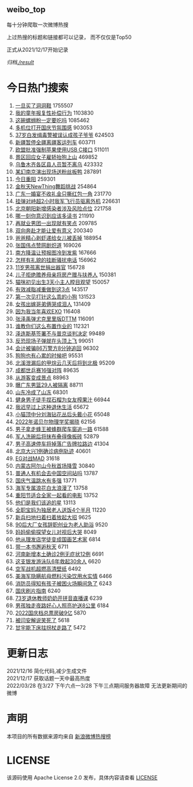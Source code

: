 weibo_top  
---
每十分钟爬取一次微博热搜  

上过热搜的标题和链接都可以记录， 而不仅仅是Top50

正式从2021/12/17开始记录  

*归档[./result](./result/)*

# 今日热门搜索  
1. [一旦买了洞洞鞋](https://s.weibo.com//weibo?q=%23%E4%B8%80%E6%97%A6%E4%B9%B0%E4%BA%86%E6%B4%9E%E6%B4%9E%E9%9E%8B%23&t=31&band_rank=1&Refer=top) 1755507
2. [我的童年报复性补偿行为](https://s.weibo.com//weibo?q=%23%E6%88%91%E7%9A%84%E7%AB%A5%E5%B9%B4%E6%8A%A5%E5%A4%8D%E6%80%A7%E8%A1%A5%E5%81%BF%E8%A1%8C%E4%B8%BA%23&t=31&band_rank=2&Refer=top) 1103830
3. [这碗螺蛳粉一定要吃吗](https://s.weibo.com//weibo?q=%23%E8%BF%99%E7%A2%97%E8%9E%BA%E8%9B%B3%E7%B2%89%E4%B8%80%E5%AE%9A%E8%A6%81%E5%90%83%E5%90%97%23&t=31&band_rank=2&Refer=top) 1085462
4. [多机位打开国庆节氛围感](https://s.weibo.com//weibo?q=%23%E5%A4%9A%E6%9C%BA%E4%BD%8D%E6%89%93%E5%BC%80%E5%9B%BD%E5%BA%86%E8%8A%82%E6%B0%9B%E5%9B%B4%E6%84%9F%23&t=31&band_rank=3&Refer=top) 903053
5. [37岁白发缉毒警被误认成孩子爷爷](https://s.weibo.com//weibo?q=%2337%E5%B2%81%E7%99%BD%E5%8F%91%E7%BC%89%E6%AF%92%E8%AD%A6%E8%A2%AB%E8%AF%AF%E8%AE%A4%E6%88%90%E5%AD%A9%E5%AD%90%E7%88%B7%E7%88%B7%23&t=31&band_rank=5&Refer=top) 624503
6. [新疆暂停全疆离疆客运列车](https://s.weibo.com//weibo?q=%23%E6%96%B0%E7%96%86%E6%9A%82%E5%81%9C%E5%85%A8%E7%96%86%E7%A6%BB%E7%96%86%E5%AE%A2%E8%BF%90%E5%88%97%E8%BD%A6%23&t=31&band_rank=6&Refer=top) 603711
7. [欧盟批准强制苹果使用USB C接口](https://s.weibo.com//weibo?q=%E6%AC%A7%E7%9B%9F%E6%89%B9%E5%87%86%E5%BC%BA%E5%88%B6%E8%8B%B9%E6%9E%9C%E4%BD%BF%E7%94%A8USB%20C%E6%8E%A5%E5%8F%A3&t=31&band_rank=7&Refer=top) 511011
8. [景区回应女子雇轿抬狗上山](https://s.weibo.com//weibo?q=%23%E6%99%AF%E5%8C%BA%E5%9B%9E%E5%BA%94%E5%A5%B3%E5%AD%90%E9%9B%87%E8%BD%BF%E6%8A%AC%E7%8B%97%E4%B8%8A%E5%B1%B1%23&t=31&band_rank=8&Refer=top) 469852
9. [乌鲁木齐各区县人员暂不离乌](https://s.weibo.com//weibo?q=%23%E4%B9%8C%E9%B2%81%E6%9C%A8%E9%BD%90%E5%90%84%E5%8C%BA%E5%8E%BF%E4%BA%BA%E5%91%98%E6%9A%82%E4%B8%8D%E7%A6%BB%E4%B9%8C%23&t=31&band_rank=9&Refer=top) 423332
10. [某幻南京演出现场送粉丝板鸭](https://s.weibo.com//weibo?q=%23%E6%9F%90%E5%B9%BB%E5%8D%97%E4%BA%AC%E6%BC%94%E5%87%BA%E7%8E%B0%E5%9C%BA%E9%80%81%E7%B2%89%E4%B8%9D%E6%9D%BF%E9%B8%AD%23&t=31&band_rank=11&Refer=top) 287891
11. [今日重阳](https://s.weibo.com//weibo?q=%23%E4%BB%8A%E6%97%A5%E9%87%8D%E9%98%B3%23&t=31&band_rank=12&Refer=top) 259301
12. [金秋天NewThing舞蹈挑战](https://s.weibo.com//weibo?q=%23%E9%87%91%E7%A7%8B%E5%A4%A9NewThing%E8%88%9E%E8%B9%88%E6%8C%91%E6%88%98%23&t=31&band_rank=13&Refer=top) 254864
13. [广东一婚宴不收礼金只撕红包一角](https://s.weibo.com//weibo?q=%23%E5%B9%BF%E4%B8%9C%E4%B8%80%E5%A9%9A%E5%AE%B4%E4%B8%8D%E6%94%B6%E7%A4%BC%E9%87%91%E5%8F%AA%E6%92%95%E7%BA%A2%E5%8C%85%E4%B8%80%E8%A7%92%23&t=31&band_rank=15&Refer=top) 231770
14. [挂弹对峙超2小时我军飞行员驱离外机](https://s.weibo.com//weibo?q=%23%E6%8C%82%E5%BC%B9%E5%AF%B9%E5%B3%99%E8%B6%852%E5%B0%8F%E6%97%B6%E6%88%91%E5%86%9B%E9%A3%9E%E8%A1%8C%E5%91%98%E9%A9%B1%E7%A6%BB%E5%A4%96%E6%9C%BA%23&t=31&band_rank=15&Refer=top) 226631
15. [北京朝阳新增感染者涉及风险点位](https://s.weibo.com//weibo?q=%23%E5%8C%97%E4%BA%AC%E6%9C%9D%E9%98%B3%E6%96%B0%E5%A2%9E%E6%84%9F%E6%9F%93%E8%80%85%E6%B6%89%E5%8F%8A%E9%A3%8E%E9%99%A9%E7%82%B9%E4%BD%8D%23&t=31&band_rank=16&Refer=top) 221758
16. [哪一刻你意识到应该多读书](https://s.weibo.com//weibo?q=%23%E5%93%AA%E4%B8%80%E5%88%BB%E4%BD%A0%E6%84%8F%E8%AF%86%E5%88%B0%E5%BA%94%E8%AF%A5%E5%A4%9A%E8%AF%BB%E4%B9%A6%23&t=31&band_rank=18&Refer=top) 211910
17. [再就业男团一出现就有笑点](https://s.weibo.com//weibo?q=%23%E5%86%8D%E5%B0%B1%E4%B8%9A%E7%94%B7%E5%9B%A2%E4%B8%80%E5%87%BA%E7%8E%B0%E5%B0%B1%E6%9C%89%E7%AC%91%E7%82%B9%23&t=31&band_rank=19&Refer=top) 209785
18. [双向奔赴才能让爱有意义](https://s.weibo.com//weibo?q=%23%E5%8F%8C%E5%90%91%E5%A5%94%E8%B5%B4%E6%89%8D%E8%83%BD%E8%AE%A9%E7%88%B1%E6%9C%89%E6%84%8F%E4%B9%89%23&t=31&band_rank=16&Refer=top) 200340
19. [爸爸精心剥虾递给女儿被丢掉](https://s.weibo.com//weibo?q=%23%E7%88%B8%E7%88%B8%E7%B2%BE%E5%BF%83%E5%89%A5%E8%99%BE%E9%80%92%E7%BB%99%E5%A5%B3%E5%84%BF%E8%A2%AB%E4%B8%A2%E6%8E%89%23&t=31&band_rank=20&Refer=top) 188954
20. [张国伟点赞网剧炽道](https://s.weibo.com//weibo?q=%23%E5%BC%A0%E5%9B%BD%E4%BC%9F%E7%82%B9%E8%B5%9E%E7%BD%91%E5%89%A7%E7%82%BD%E9%81%93%23&t=31&band_rank=7&Refer=top) 169026
21. [南方降温让预报图冷到发紫](https://s.weibo.com//weibo?q=%23%E5%8D%97%E6%96%B9%E9%99%8D%E6%B8%A9%E8%AE%A9%E9%A2%84%E6%8A%A5%E5%9B%BE%E5%86%B7%E5%88%B0%E5%8F%91%E7%B4%AB%23&t=31&band_rank=21&Refer=top) 167666
22. [怎样有礼貌的挂断骚扰电话](https://s.weibo.com//weibo?q=%23%E6%80%8E%E6%A0%B7%E6%9C%89%E7%A4%BC%E8%B2%8C%E7%9A%84%E6%8C%82%E6%96%AD%E9%AA%9A%E6%89%B0%E7%94%B5%E8%AF%9D%23&t=31&band_rank=22&Refer=top) 156962
23. [11岁男孩离世捐出器官](https://s.weibo.com//weibo?q=%2311%E5%B2%81%E7%94%B7%E5%AD%A9%E7%A6%BB%E4%B8%96%E6%8D%90%E5%87%BA%E5%99%A8%E5%AE%98%23&t=31&band_rank=19&Refer=top) 156728
24. [儿子拒绝赡养母亲将房产赠与扶养人](https://s.weibo.com//weibo?q=%23%E5%84%BF%E5%AD%90%E6%8B%92%E7%BB%9D%E8%B5%A1%E5%85%BB%E6%AF%8D%E4%BA%B2%E5%B0%86%E6%88%BF%E4%BA%A7%E8%B5%A0%E4%B8%8E%E6%89%B6%E5%85%BB%E4%BA%BA%23&t=31&band_rank=23&Refer=top) 150381
25. [猫咪初见出生3天小主人瞠目观望](https://s.weibo.com//weibo?q=%23%E7%8C%AB%E5%92%AA%E5%88%9D%E8%A7%81%E5%87%BA%E7%94%9F3%E5%A4%A9%E5%B0%8F%E4%B8%BB%E4%BA%BA%E7%9E%A0%E7%9B%AE%E8%A7%82%E6%9C%9B%23&t=31&band_rank=24&Refer=top) 150057
26. [有效减脂减重做到这3点](https://s.weibo.com//weibo?q=%23%E6%9C%89%E6%95%88%E5%87%8F%E8%84%82%E5%87%8F%E9%87%8D%E5%81%9A%E5%88%B0%E8%BF%993%E7%82%B9%23&t=31&band_rank=14&Refer=top) 143517
27. [第一次见打针这么乖的小狗](https://s.weibo.com//weibo?q=%23%E7%AC%AC%E4%B8%80%E6%AC%A1%E8%A7%81%E6%89%93%E9%92%88%E8%BF%99%E4%B9%88%E4%B9%96%E7%9A%84%E5%B0%8F%E7%8B%97%23&t=31&band_rank=27&Refer=top) 131523
28. [女孩出嫁哥弟俩哭成泪人](https://s.weibo.com//weibo?q=%23%E5%A5%B3%E5%AD%A9%E5%87%BA%E5%AB%81%E5%93%A5%E5%BC%9F%E4%BF%A9%E5%93%AD%E6%88%90%E6%B3%AA%E4%BA%BA%23&t=31&band_rank=28&Refer=top) 131409
29. [因为我当年喜欢EXO](https://s.weibo.com//weibo?q=%23%E5%9B%A0%E4%B8%BA%E6%88%91%E5%BD%93%E5%B9%B4%E5%96%9C%E6%AC%A2EXO%23&t=31&band_rank=32&Refer=top) 116408
30. [张泽禹弹尤克里里版DTTM](https://s.weibo.com//weibo?q=%23%E5%BC%A0%E6%B3%BD%E7%A6%B9%E5%BC%B9%E5%B0%A4%E5%85%8B%E9%87%8C%E9%87%8C%E7%89%88DTTM%23&t=31&band_rank=13&Refer=top) 116091
31. [谁教你们这么布置作业的](https://s.weibo.com//weibo?q=%23%E8%B0%81%E6%95%99%E4%BD%A0%E4%BB%AC%E8%BF%99%E4%B9%88%E5%B8%83%E7%BD%AE%E4%BD%9C%E4%B8%9A%E7%9A%84%23&t=31&band_rank=26&Refer=top) 112321
32. [泽连斯基签署不与普京谈判决定](https://s.weibo.com//weibo?q=%23%E6%B3%BD%E8%BF%9E%E6%96%AF%E5%9F%BA%E7%AD%BE%E7%BD%B2%E4%B8%8D%E4%B8%8E%E6%99%AE%E4%BA%AC%E8%B0%88%E5%88%A4%E5%86%B3%E5%AE%9A%23&t=31&band_rank=35&Refer=top) 99489
33. [反恐现场子弹就在头顶上飞](https://s.weibo.com//weibo?q=%23%E5%8F%8D%E6%81%90%E7%8E%B0%E5%9C%BA%E5%AD%90%E5%BC%B9%E5%B0%B1%E5%9C%A8%E5%A4%B4%E9%A1%B6%E4%B8%8A%E9%A3%9E%23&t=31&band_rank=36&Refer=top) 99051
34. [会计被骗86万警方8分钟追回](https://s.weibo.com//weibo?q=%23%E4%BC%9A%E8%AE%A1%E8%A2%AB%E9%AA%9786%E4%B8%87%E8%AD%A6%E6%96%B98%E5%88%86%E9%92%9F%E8%BF%BD%E5%9B%9E%23&t=31&band_rank=7&Refer=top) 96302
35. [狗狗也有心累的时候吧](https://s.weibo.com//weibo?q=%23%E7%8B%97%E7%8B%97%E4%B9%9F%E6%9C%89%E5%BF%83%E7%B4%AF%E7%9A%84%E6%97%B6%E5%80%99%E5%90%A7%23&t=31&band_rank=39&Refer=top) 95531
36. [北溪泄漏后的甲烷云几天后将到北极](https://s.weibo.com//weibo?q=%23%E5%8C%97%E6%BA%AA%E6%B3%84%E6%BC%8F%E5%90%8E%E7%9A%84%E7%94%B2%E7%83%B7%E4%BA%91%E5%87%A0%E5%A4%A9%E5%90%8E%E5%B0%86%E5%88%B0%E5%8C%97%E6%9E%81%23&t=31&band_rank=40&Refer=top) 95209
37. [成都世乒赛16强对阵](https://s.weibo.com//weibo?q=%23%E6%88%90%E9%83%BD%E4%B8%96%E4%B9%92%E8%B5%9B16%E5%BC%BA%E5%AF%B9%E9%98%B5%23&t=31&band_rank=42&Refer=top) 89635
38. [从游客变成景点](https://s.weibo.com//weibo?q=%23%E4%BB%8E%E6%B8%B8%E5%AE%A2%E5%8F%98%E6%88%90%E6%99%AF%E7%82%B9%23&t=31&band_rank=35&Refer=top) 88963
39. [曝广东男篮29人被隔离](https://s.weibo.com//weibo?q=%23%E6%9B%9D%E5%B9%BF%E4%B8%9C%E7%94%B7%E7%AF%AE29%E4%BA%BA%E8%A2%AB%E9%9A%94%E7%A6%BB%23&t=31&band_rank=44&Refer=top) 88711
40. [山东冷成了山冻](https://s.weibo.com//weibo?q=%23%E5%B1%B1%E4%B8%9C%E5%86%B7%E6%88%90%E4%BA%86%E5%B1%B1%E5%86%BB%23&t=31&band_rank=46&Refer=top) 68301
41. [健身男子徒手捏石榴为女友榨果汁](https://s.weibo.com//weibo?q=%23%E5%81%A5%E8%BA%AB%E7%94%B7%E5%AD%90%E5%BE%92%E6%89%8B%E6%8D%8F%E7%9F%B3%E6%A6%B4%E4%B8%BA%E5%A5%B3%E5%8F%8B%E6%A6%A8%E6%9E%9C%E6%B1%81%23&t=31&band_rank=12&Refer=top) 66944
42. [我迟早过上这种退休生活](https://s.weibo.com//weibo?q=%23%E6%88%91%E8%BF%9F%E6%97%A9%E8%BF%87%E4%B8%8A%E8%BF%99%E7%A7%8D%E9%80%80%E4%BC%91%E7%94%9F%E6%B4%BB%23&t=31&band_rank=47&Refer=top) 65672
43. [小猫顶中分刘海钻花丛后头戴小花](https://s.weibo.com//weibo?q=%23%E5%B0%8F%E7%8C%AB%E9%A1%B6%E4%B8%AD%E5%88%86%E5%88%98%E6%B5%B7%E9%92%BB%E8%8A%B1%E4%B8%9B%E5%90%8E%E5%A4%B4%E6%88%B4%E5%B0%8F%E8%8A%B1%23&t=31&band_rank=15&Refer=top) 65048
44. [2022年诺贝尔物理学奖揭晓](https://s.weibo.com//weibo?q=%232022%E5%B9%B4%E8%AF%BA%E8%B4%9D%E5%B0%94%E7%89%A9%E7%90%86%E5%AD%A6%E5%A5%96%E6%8F%AD%E6%99%93%23&t=31&band_rank=48&Refer=top) 62156
45. [男子拿走蜂王被蜂群爬车窗追一路](https://s.weibo.com//weibo?q=%23%E7%94%B7%E5%AD%90%E6%8B%BF%E8%B5%B0%E8%9C%82%E7%8E%8B%E8%A2%AB%E8%9C%82%E7%BE%A4%E7%88%AC%E8%BD%A6%E7%AA%97%E8%BF%BD%E4%B8%80%E8%B7%AF%23&t=31&band_rank=49&Refer=top) 61588
46. [军人洗碗后将抹布叠得像板砖](https://s.weibo.com//weibo?q=%23%E5%86%9B%E4%BA%BA%E6%B4%97%E7%A2%97%E5%90%8E%E5%B0%86%E6%8A%B9%E5%B8%83%E5%8F%A0%E5%BE%97%E5%83%8F%E6%9D%BF%E7%A0%96%23&t=31&band_rank=14&Refer=top) 52879
47. [男子高速停车将掉落广告牌拉路边](https://s.weibo.com//weibo?q=%23%E7%94%B7%E5%AD%90%E9%AB%98%E9%80%9F%E5%81%9C%E8%BD%A6%E5%B0%86%E6%8E%89%E8%90%BD%E5%B9%BF%E5%91%8A%E7%89%8C%E6%8B%89%E8%B7%AF%E8%BE%B9%23&t=31&band_rank=20&Refer=top) 41304
48. [北京大兴1例确诊病例轨迹](https://s.weibo.com//weibo?q=%23%E5%8C%97%E4%BA%AC%E5%A4%A7%E5%85%B41%E4%BE%8B%E7%A1%AE%E8%AF%8A%E7%97%85%E4%BE%8B%E8%BD%A8%E8%BF%B9%23&t=31&band_rank=23&Refer=top) 40601
49. [EG对战MAD](https://s.weibo.com//weibo?q=%23EG%E5%AF%B9%E6%88%98MAD%23&t=31&band_rank=10&Refer=top) 31618
50. [内蒙古阿尔山今秋首场降雪](https://s.weibo.com//weibo?q=%23%E5%86%85%E8%92%99%E5%8F%A4%E9%98%BF%E5%B0%94%E5%B1%B1%E4%BB%8A%E7%A7%8B%E9%A6%96%E5%9C%BA%E9%99%8D%E9%9B%AA%23&t=31&band_rank=18&Refer=top) 30840
51. [普通人有机会去中国空间站吗](https://s.weibo.com//weibo?q=%23%E6%99%AE%E9%80%9A%E4%BA%BA%E6%9C%89%E6%9C%BA%E4%BC%9A%E5%8E%BB%E4%B8%AD%E5%9B%BD%E7%A9%BA%E9%97%B4%E7%AB%99%E5%90%97%23&t=31&band_rank=47&Refer=top) 13787
52. [国庆气温跳水有多强](https://s.weibo.com//weibo?q=%23%E5%9B%BD%E5%BA%86%E6%B0%94%E6%B8%A9%E8%B7%B3%E6%B0%B4%E6%9C%89%E5%A4%9A%E5%BC%BA%23&t=31&band_rank=48&Refer=top) 13771
53. [海军专属浪花白太浪漫了](https://s.weibo.com//weibo?q=%23%E6%B5%B7%E5%86%9B%E4%B8%93%E5%B1%9E%E6%B5%AA%E8%8A%B1%E7%99%BD%E5%A4%AA%E6%B5%AA%E6%BC%AB%E4%BA%86%23&t=31&band_rank=49&Refer=top) 13758
54. [重阳节适合全家一起看的电影](https://s.weibo.com//weibo?q=%23%E9%87%8D%E9%98%B3%E8%8A%82%E9%80%82%E5%90%88%E5%85%A8%E5%AE%B6%E4%B8%80%E8%B5%B7%E7%9C%8B%E7%9A%84%E7%94%B5%E5%BD%B1%23&t=31&band_rank=50&Refer=top) 13752
55. [他们是我们该追的星](https://s.weibo.com//weibo?q=%23%E4%BB%96%E4%BB%AC%E6%98%AF%E6%88%91%E4%BB%AC%E8%AF%A5%E8%BF%BD%E7%9A%84%E6%98%9F%23&t=31&band_rank=50&Refer=top) 13113
56. [全职宝妈为独居老人送饭4个半月](https://s.weibo.com//weibo?q=%23%E5%85%A8%E8%81%8C%E5%AE%9D%E5%A6%88%E4%B8%BA%E7%8B%AC%E5%B1%85%E8%80%81%E4%BA%BA%E9%80%81%E9%A5%AD4%E4%B8%AA%E5%8D%8A%E6%9C%88%23&t=31&band_rank=50&Refer=top) 11220
57. [新兵扫地扫着扫着放起大招](https://s.weibo.com//weibo?q=%23%E6%96%B0%E5%85%B5%E6%89%AB%E5%9C%B0%E6%89%AB%E7%9D%80%E6%89%AB%E7%9D%80%E6%94%BE%E8%B5%B7%E5%A4%A7%E6%8B%9B%23&t=31&band_rank=49&Refer=top) 9625
58. [90后大厂女孩辞职创业为老人助浴](https://s.weibo.com//weibo?q=%2390%E5%90%8E%E5%A4%A7%E5%8E%82%E5%A5%B3%E5%AD%A9%E8%BE%9E%E8%81%8C%E5%88%9B%E4%B8%9A%E4%B8%BA%E8%80%81%E4%BA%BA%E5%8A%A9%E6%B5%B4%23&t=31&band_rank=46&Refer=top) 9520
59. [妈妈偷偷探望女儿对视后大哭](https://s.weibo.com//weibo?q=%23%E5%A6%88%E5%A6%88%E5%81%B7%E5%81%B7%E6%8E%A2%E6%9C%9B%E5%A5%B3%E5%84%BF%E5%AF%B9%E8%A7%86%E5%90%8E%E5%A4%A7%E5%93%AD%23&t=31&band_rank=50&Refer=top) 8049
60. [他从理发店学徒变成国画艺术家](https://s.weibo.com//weibo?q=%23%E4%BB%96%E4%BB%8E%E7%90%86%E5%8F%91%E5%BA%97%E5%AD%A6%E5%BE%92%E5%8F%98%E6%88%90%E5%9B%BD%E7%94%BB%E8%89%BA%E6%9C%AF%E5%AE%B6%23&t=31&band_rank=49&Refer=top) 6814
61. [带一本书邂逅秋天](https://s.weibo.com//weibo?q=%23%E5%B8%A6%E4%B8%80%E6%9C%AC%E4%B9%A6%E9%82%82%E9%80%85%E7%A7%8B%E5%A4%A9%23&t=31&band_rank=47&Refer=top) 6711
62. [河南新增本土确诊2例无症状12例](https://s.weibo.com//weibo?q=%23%E6%B2%B3%E5%8D%97%E6%96%B0%E5%A2%9E%E6%9C%AC%E5%9C%9F%E7%A1%AE%E8%AF%8A2%E4%BE%8B%E6%97%A0%E7%97%87%E7%8A%B612%E4%BE%8B%23&t=31&band_rank=49&Refer=top) 6691
63. [这支银发游泳队6年救起30余人](https://s.weibo.com//weibo?q=%23%E8%BF%99%E6%94%AF%E9%93%B6%E5%8F%91%E6%B8%B8%E6%B3%B3%E9%98%9F6%E5%B9%B4%E6%95%91%E8%B5%B730%E4%BD%99%E4%BA%BA%23&t=31&band_rank=49&Refer=top) 6620
64. [空军战机超燃高清壁纸](https://s.weibo.com//weibo?q=%23%E7%A9%BA%E5%86%9B%E6%88%98%E6%9C%BA%E8%B6%85%E7%87%83%E9%AB%98%E6%B8%85%E5%A3%81%E7%BA%B8%23&t=31&band_rank=49&Refer=top) 6492
65. [美海军隐瞒航母燃料污染饮用水实情](https://s.weibo.com//weibo?q=%23%E7%BE%8E%E6%B5%B7%E5%86%9B%E9%9A%90%E7%9E%92%E8%88%AA%E6%AF%8D%E7%87%83%E6%96%99%E6%B1%A1%E6%9F%93%E9%A5%AE%E7%94%A8%E6%B0%B4%E5%AE%9E%E6%83%85%23&t=31&band_rank=50&Refer=top) 6466
66. [消防员得知有孩子被困火场瞬间急了](https://s.weibo.com//weibo?q=%23%E6%B6%88%E9%98%B2%E5%91%98%E5%BE%97%E7%9F%A5%E6%9C%89%E5%AD%A9%E5%AD%90%E8%A2%AB%E5%9B%B0%E7%81%AB%E5%9C%BA%E7%9E%AC%E9%97%B4%E6%80%A5%E4%BA%86%23&t=31&band_rank=48&Refer=top) 6243
67. [国庆刷片指南](https://s.weibo.com//weibo?q=%E5%9B%BD%E5%BA%86%E5%88%B7%E7%89%87%E6%8C%87%E5%8D%97&t=31&band_rank=49&Refer=top) 6240
68. [73岁退休教师奶奶开拼音直播课](https://s.weibo.com//weibo?q=%2373%E5%B2%81%E9%80%80%E4%BC%91%E6%95%99%E5%B8%88%E5%A5%B6%E5%A5%B6%E5%BC%80%E6%8B%BC%E9%9F%B3%E7%9B%B4%E6%92%AD%E8%AF%BE%23&t=31&band_rank=50&Refer=top) 6239
69. [男孩独走夜路好心人照亮护送8公里](https://s.weibo.com//weibo?q=%23%E7%94%B7%E5%AD%A9%E7%8B%AC%E8%B5%B0%E5%A4%9C%E8%B7%AF%E5%A5%BD%E5%BF%83%E4%BA%BA%E7%85%A7%E4%BA%AE%E6%8A%A4%E9%80%818%E5%85%AC%E9%87%8C%23&t=31&band_rank=50&Refer=top) 6184
70. [2022国庆档总票房破9亿](https://s.weibo.com//weibo?q=%232022%E5%9B%BD%E5%BA%86%E6%A1%A3%E6%80%BB%E7%A5%A8%E6%88%BF%E7%A0%B49%E4%BA%BF%23&t=31&band_rank=50&Refer=top) 5870
71. [被闫安解说笑死了](https://s.weibo.com//weibo?q=%23%E8%A2%AB%E9%97%AB%E5%AE%89%E8%A7%A3%E8%AF%B4%E7%AC%91%E6%AD%BB%E4%BA%86%23&t=31&band_rank=49&Refer=top) 5618
72. [甘宇能下床拄拐杖走路了](https://s.weibo.com//weibo?q=%23%E7%94%98%E5%AE%87%E8%83%BD%E4%B8%8B%E5%BA%8A%E6%8B%84%E6%8B%90%E6%9D%96%E8%B5%B0%E8%B7%AF%E4%BA%86%23&t=31&band_rank=49&Refer=top) 5472
# 更新日志  
2021/12/16  简化代码,减少生成文件  
2021/12/17  获取话题一天中最高热度  
2022/03/28  在3/27 下午六点—3/28 下午三点期间服务器故障 无法更新期间的微博  
# 声明  
本项目的所有数据来源均来自 [新浪微博热搜榜](https://s.weibo.com/top/summary)  

# LICENSE
该源码使用 Apache License 2.0 发布，具体内容请查看 [LICENSE](./LICENSE)

